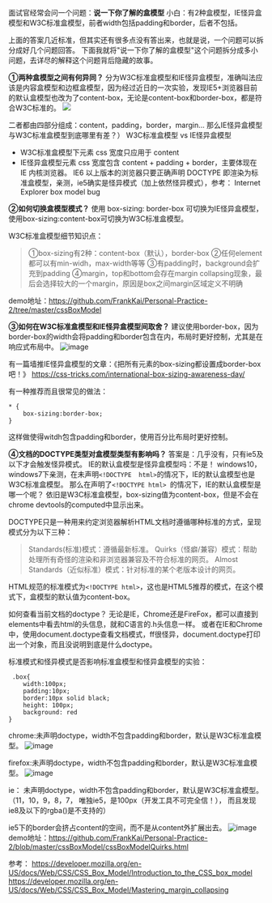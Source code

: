 面试官经常会问一个问题：**说一下你了解的盒模型**
小白：有2种盒模型，IE怪异盒模型和W3C标准盒模型，前者width包括padding和border，后者不包括。

上面的答案几近标准，但其实还有很多点没有答出来，也就是说，一个问题可以拆分成好几个问题回答。
下面我就将"说一下你了解的盒模型"这个问题拆分成多小问题，去详尽的解释这个问题背后隐藏的故事。

**①两种盒模型之间有何异同？**
分为W3C标准盒模型和IE怪异盒模型，准确叫法应该是内容盒模型和边框盒模型，因为经过近日的一次实验，发现IE5+浏览器目前的默认盒模型也改为了content-box，无论是content-box和border-box，都是符合W3C标准的。
![](https://user-images.githubusercontent.com/19262750/39028684-733012a0-448a-11e8-8a2a-2b6d2c03959d.png)

二者都由四部分组成：content，padding，border，margin...
那么IE怪异盒模型与W3C标准盒模型到底哪里有差？）
W3C标准盒模型 vs IE怪异盒模型
* W3C标准盒模型下元素 css 宽度只应用于 content
* IE怪异盒模型元素 css 宽度包含 content + padding + border，主要体现在 IE 内核浏览器。
IE6 以上版本的浏览器只要正确声明 DOCTYPE 即渲染为标准盒模型，亲测，ie5确实是怪异模式（加上<!DOCTYPE html>依然怪异模式），参考：
Internet Explorer box model bug

**②如何切换盒模型模式？**
使用 box-sizing: border-box 可切换为IE怪异盒模型，使用box-sizing:content-box可切换为W3C标准盒模型。

W3C标准盒模型细节知识点：
> ①box-sizing有2种：content-box（默认），border-box
> ②任何element都可以有min-widh，max-width等等
> ③有padding时，background会扩充到padding
> ④margin，top和bottom会存在margin collapsing现象，最后会选择较大的一个margin，原因是box之间margin区域定义不明确

demo地址：https://github.com/FrankKai/Personal-Practice-2/tree/master/cssBoxModel

**③如何在W3C标准盒模型和IE怪异盒模型间取舍？**
建议使用border-box，因为border-box的width会将padding和border包含在内，布局时更好控制，尤其是在响应式布局中。
![image](https://user-images.githubusercontent.com/19262750/39027008-829bd448-4482-11e8-83a3-51f813b062a5.png)

有一篇墙推IE怪异盒模型的文章：《把所有元素的box-sizing都设置成border-box吧！》
https://css-tricks.com/international-box-sizing-awareness-day/

有一种推荐而且很常见的做法：
```
* {
    box-sizing:border-box;
}
```
这样做使得witdh包含padding和border，使用百分比布局时更好控制。

**④文档的DOCTYPE类型对盒模型类型有影响吗？**
答案是：几乎没有，只有ie5及以下才会触发怪异模式。
IE的默认盒模型是怪异盒模型吗：不是！
windows10，windows7下亲测，在未声明`<!DOCTYPE  html>`的情况下，IE的默认盒模型也是W3C标准盒模型。
那么在声明了`<!DOCTYPE html> `的情况下，IE的默认盒模型是哪一个呢？
依旧是W3C标准盒模型，box-sizing值为content-box，但是不会在chrome devtools的computed中显示出来。

DOCTYPE只是一种用来约定浏览器解析HTML文档时遵循哪种标准的方式，呈现模式分为以下三种：
> Standards(标准)模式：遵循最新标准。
> Quirks（怪癖/兼容）模式：帮助处理所有奇怪的渲染和非浏览器兼容及不符合标准的网页。
> Almost Standards（近似标准）模式：针对标准的某个老版本设计的网页。

HTML规范的标准模式为`<!DOCTYPE html>`，这也是HTML5推荐的模式，在这个模式下，盒模型的默认值为content-box。

如何查看当前文档的doctype？
无论是IE，Chrome还是FireFox，都可以直接到elements中看去html的头信息，就和C语言的.h头信息一样。
或者在IE和Chrome中，使用document.doctype查看文档模式，ff很怪异，document.doctype打印出一个对象，而且没说明到底是什么doctype。

标准模式和怪异模式是否影响标准盒模型和怪异盒模型的实验：
```
 .box{
    width:100px;
    padding:10px;
    border:10px solid black;
    height: 100px;
    background: red
}
```
chrome:未声明doctype，width不包含padding和border，默认是W3C标准盒模型。
![image](https://user-images.githubusercontent.com/19262750/39026631-a6515bda-4480-11e8-99c5-301dea6925c5.png)

firefox:未声明doctype，width不包含padding和border，默认是W3C标准盒模型。
![image](https://user-images.githubusercontent.com/19262750/39026649-c1417100-4480-11e8-892b-856039d3e349.png)

ie： 未声明doctype，width不包含padding和border，默认是W3C标准盒模型。（11，10，9，8，7， 唯独ie5，是100px（开发工具不可完全信！）， 而且发现ie8及以下的rgba()是不支持的）

ie5下的border会挤占content的空间，而不是从content外扩展出去。
![image](https://user-images.githubusercontent.com/19262750/39026654-c7733c48-4480-11e8-95ff-fd298825d670.png)
demo地址：https://github.com/FrankKai/Personal-Practice-2/blob/master/cssBoxModel/cssBoxModelQuirks.html


参考：
https://developer.mozilla.org/en-US/docs/Web/CSS/CSS_Box_Model/Introduction_to_the_CSS_box_model
https://developer.mozilla.org/en-US/docs/Web/CSS/CSS_Box_Model/Mastering_margin_collapsing
